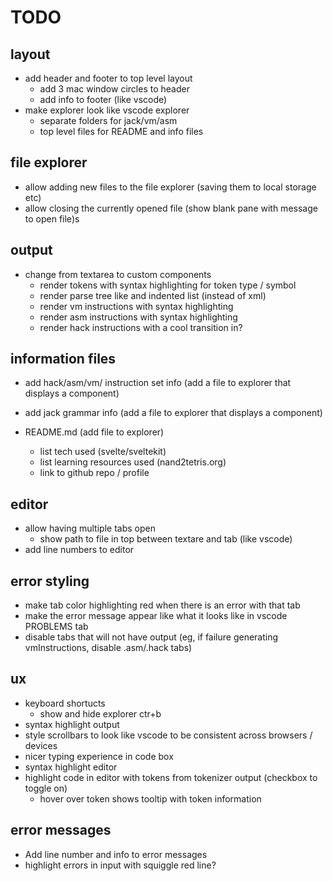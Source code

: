 # TODO

## layout

- add header and footer to top level layout
  - add 3 mac window circles to header
  - add info to footer (like vscode)
- make explorer look like vscode explorer
  - separate folders for jack/vm/asm
  - top level files for README and info files

## file explorer

- allow adding new files to the file explorer (saving them to local storage etc)
- allow closing the currently opened file (show blank pane with message to open file)s

## output

- change from textarea to custom components
  - render tokens with syntax highlighting for token type / symbol
  - render parse tree like and indented list (instead of xml)
  - render vm instructions with syntax highlighting
  - render asm instructions with syntax highlighting
  - render hack instructions with a cool transition in?

## information files

- add hack/asm/vm/ instruction set info (add a file to explorer that displays a component)
- add jack grammar info (add a file to explorer that displays a component)
- README.md (add file to explorer)

  - list tech used (svelte/sveltekit)
  - list learning resources used (nand2tetris.org)
  - link to github repo / profile

## editor

- allow having multiple tabs open
  - show path to file in top between textare and tab (like vscode)
- add line numbers to editor

## error styling

- make tab color highlighting red when there is an error with that tab
- make the error message appear like what it looks like in vscode PROBLEMS tab
- disable tabs that will not have output (eg, if failure generating vmInstructions, disable .asm/.hack tabs)

## ux

- keyboard shortucts
  - show and hide explorer ctr+b
- syntax highlight output
- style scrollbars to look like vscode to be consistent across browsers / devices
- nicer typing experience in code box
- syntax highlight editor
- highlight code in editor with tokens from tokenizer output (checkbox to toggle on)
  - hover over token shows tooltip with token information

## error messages

- Add line number and info to error messages
- highlight errors in input with squiggle red line?
